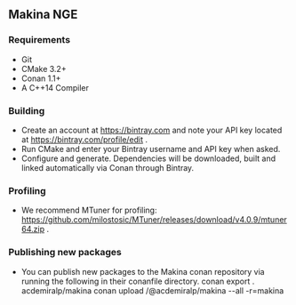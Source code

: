 ## Makina NGE ##

### Requirements ###
- Git
- CMake 3.2+
- Conan 1.1+
- A C++14 Compiler

### Building ###
- Create an account at https://bintray.com and note your API key located at https://bintray.com/profile/edit .
- Run CMake and enter your Bintray username and API key when asked.
- Configure and generate. Dependencies will be downloaded, built and linked automatically via Conan through Bintray.

### Profiling ###
- We recommend MTuner for profiling: https://github.com/milostosic/MTuner/releases/download/v4.0.9/mtuner64.zip .

### Publishing new packages ###
- You can publish new packages to the Makina conan repository via running the following in their conanfile directory.
conan export . acdemiralp/makina
conan upload <PACKAGE>/<VERSION>@acdemiralp/makina --all -r=makina